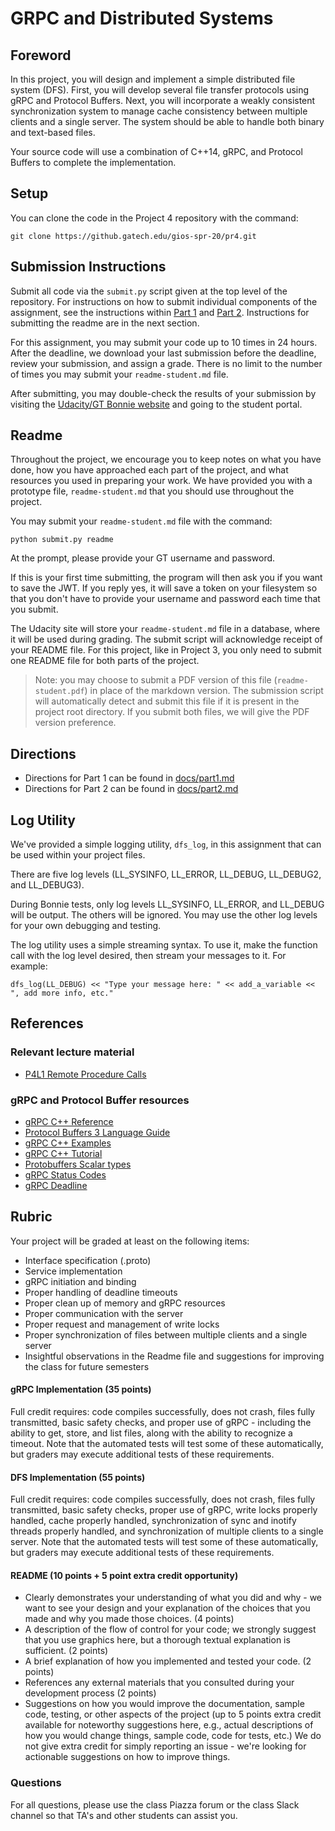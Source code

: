 # GRPC and Distributed Systems

## Foreword

In this project, you will design and implement a simple distributed file system (DFS).  First, you will develop several file transfer protocols using gRPC and Protocol Buffers. Next, you will incorporate a weakly consistent synchronization system to manage cache consistency between multiple clients and a single server. The system should be able to handle both binary and text-based files.

Your source code will use a combination of C++14, gRPC, and Protocol Buffers to complete the implementation.

## Setup

You can clone the code in the Project 4 repository with the command:

```
git clone https://github.gatech.edu/gios-spr-20/pr4.git
```

## Submission Instructions

Submit all code via the `submit.py` script given at the top level of the repository. For instructions on how to submit individual components of the assignment, see the instructions within [Part 1](docs/part1.md) and [Part 2](docs/part2.md). Instructions for submitting the readme are in the next section.

For this assignment, you may submit your code up to 10 times in 24 hours. After the deadline, we download your last submission before the deadline, review your submission, and assign a grade. There is no limit to the number of times you may submit your `readme-student.md` file.

After submitting, you may double-check the results of your submission by visiting the [Udacity/GT Bonnie website](https://bonnie.udacity.com) and going to the student portal.

## Readme

Throughout the project, we encourage you to keep notes on what you have done, how you have approached each part of the project, and what resources you used in preparing your work. We have provided you with a prototype file, `readme-student.md` that you should use throughout the project.

You may submit your `readme-student.md` file with the command:

```
python submit.py readme
```

At the prompt, please provide your GT username and password.

If this is your first time submitting, the program will then ask you if you want to save the JWT. If you reply yes, it will save a token on your filesystem so that you don't have to provide your username and password each time that you submit.

The Udacity site will store your `readme-student.md` file in a database, where it will be used during grading. The submit script will acknowledge receipt of your README file. For this project, like in Project 3, you only need to submit one README file for both parts of the project.

> Note: you may choose to submit a PDF version of this file (`readme-student.pdf`) in place of the markdown version. The submission script will automatically detect and submit this file if it is present in the project root directory. If you submit both files, we will give the PDF version preference.

## Directions

- Directions for Part 1 can be found in [docs/part1.md](docs/part1.md)
- Directions for Part 2 can be found in [docs/part2.md](docs/part2.md)

## Log Utility

We've provided a simple logging utility, `dfs_log`, in this assignment that can be used within your project files.

There are five log levels (LL_SYSINFO, LL_ERROR, LL_DEBUG, LL_DEBUG2, and LL_DEBUG3).

During Bonnie tests, only log levels LL_SYSINFO, LL_ERROR, and LL_DEBUG will be output. The others will be ignored. You may use the other log levels for your own debugging and testing.

The log utility uses a simple streaming syntax. To use it, make the function call with the log level desired, then stream your messages to it. For example:

```
dfs_log(LL_DEBUG) << "Type your message here: " << add_a_variable << ", add more info, etc."
```

## References

### Relevant lecture material

- [P4L1 Remote Procedure Calls](https://www.udacity.com/course/viewer#!/c-ud923/l-3450238825)

### gRPC and Protocol Buffer resources

- [gRPC C++ Reference](https://grpc.github.io/grpc/cpp/index.html)
- [Protocol Buffers 3 Language Guide](https://developers.google.com/protocol-buffers/docs/proto3)
- [gRPC C++ Examples](https://github.com/grpc/grpc/tree/master/examples/cpp)
- [gRPC C++ Tutorial](https://grpc.io/docs/tutorials/basic/cpp/)
- [Protobuffers Scalar types](https://developers.google.com/protocol-buffers/docs/proto3#scalar)
- [gRPC Status Codes](https://github.com/grpc/grpc/blob/master/doc/statuscodes.md)
- [gRPC Deadline](https://grpc.io/blog/deadlines/)

## Rubric

Your project will be graded at least on the following items:

- Interface specification (.proto)
- Service implementation
- gRPC initiation and binding
- Proper handling of deadline timeouts
- Proper clean up of memory and gRPC resources
- Proper communication with the server
- Proper request and management of write locks
- Proper synchronization of files between multiple clients and a single server
- Insightful observations in the Readme file and suggestions for improving the class for future semesters

#### gRPC Implementation (35 points)

Full credit requires: code compiles successfully, does not crash, files fully transmitted, basic safety checks, and proper use of gRPC  - including the ability to get, store, and list files, along with the ability to recognize a timeout. Note that the automated tests will test some of these automatically, but graders may execute additional tests of these requirements.

#### DFS Implementation (55 points)

Full credit requires: code compiles successfully, does not crash, files fully transmitted, basic safety checks, proper use of gRPC, write locks properly handled, cache properly handled, synchronization of sync and inotify threads properly handled, and synchronization of multiple clients to a single server. Note that the automated tests will test some of these automatically, but graders may execute additional tests of these requirements.

#### README (10 points + 5 point extra credit opportunity)

* Clearly demonstrates your understanding of what you did and why - we want to see your design and your explanation of the choices that you made and why you made those choices. (4 points)
* A description of the flow of control for your code; we strongly suggest that you use graphics here, but a thorough textual explanation is sufficient. (2 points)
* A brief explanation of how you implemented and tested your code. (2 points)
* References any external materials that you consulted during your development process (2 points)
* Suggestions on how you would improve the documentation, sample code, testing, or other aspects of the project (up to 5 points extra credit available for noteworthy suggestions here, e.g., actual descriptions of how you would change things, sample code, code for tests, etc.) We do not give extra credit for simply reporting an issue - we're looking for actionable suggestions on how to improve things.

### Questions

For all questions, please use the class Piazza forum or the class Slack channel so that TA's and other students can assist you.

